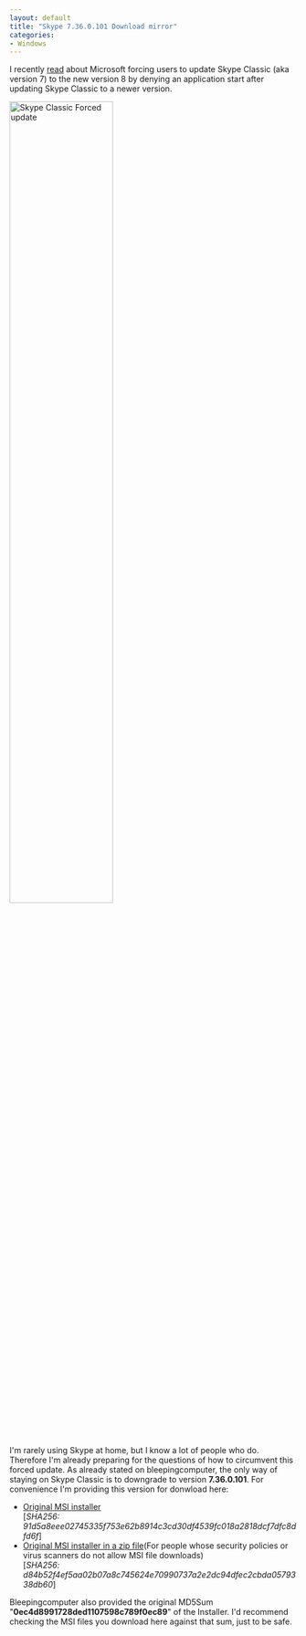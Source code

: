 ```yaml
---
layout: default
title: "Skype 7.36.0.101 Download mirror"
categories:
- Windows
---
```


I recently [read][bleepingcomputer_skype] about Microsoft forcing users to update Skype Classic (aka version 7) to the new version 8 by denying an application start after updating Skype Classic to a newer version.

<a href="{{site.url}}/assets/images/2019/2019-02-04-skype-classic-forced-update.png"><img src="{{site.url}}/assets/images/2019/2019-02-04-skype-classic-forced-update.png" alt="Skype Classic Forced update" style="height: 60%; width: 60%;"></a>

I'm rarely using Skype at home, but I know a lot of people who do. Therefore I'm already preparing for the questions of how to circumvent this forced update. As already stated on bleepingcomputer, the only way of staying on Skype Classic is to downgrade to version **7.36.0.101**. For convenience I'm providing this version for donwload here:

* [Original MSI installer](/assets/files/Skype_v7.36.0.101.msi)  
  [*SHA256: 91d5a8eee02745335f753e62b8914c3cd30df4539fc018a2818dcf7dfc8dfd6f*]
* [Original MSI installer in a zip file](/assets/files/Skype_v7.36.0.101.msi.zip)(For people whose security policies or virus scanners do not allow MSI file downloads)  
  [*SHA256: d84b52f4ef5aa02b07a8c745624e70990737a2e2dc94dfec2cbda0579338db60*]

Bleepingcomputer also provided the original MD5Sum "**0ec4d8991728ded1107598c789f0ec89**" of the Installer. I'd recommend checking the MSI files you download here against that sum, just to be safe.

[bleepingcomputer_skype]: https://www.bleepingcomputer.com/news/microsoft/microsoft-forcing-skype-classic-users-to-upgrade-to-version-8/
